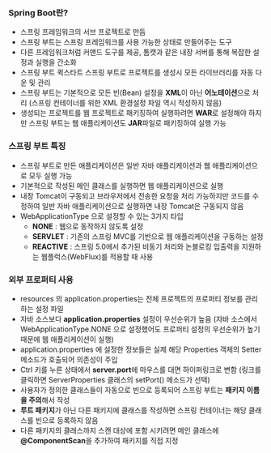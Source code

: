 
### Spring Boot란?
- 스프링 프레임워크의 서브 프로젝트로 만듬
- 스프링 부트는 스프링 프레임워크를 사용 가능한 상태로 만들어주는 도구
- 다른 프레임워크처럼 커맨드 도구를 제공, 톰캣과 같은 내장 서버를 통해 복잡한 설정과 실행을 간소화
- 스프링 부트 퀵스타트 스프링 부트로 프로젝트를 생성시 모든 라이브러리를 자동 다운 및 관리
- 스프링 부트는 기본적으로 모든 빈(Bean) 설정을 **XML**이 아닌 **어노테이션**으로 처리
	(스프링 컨테이너를 위한 XML 환경설정 파일 역시 작성하지 않음)
- 생성되는 프로젝트를 웹 프로젝트로 패키징하여 실행하려면 **WAR**로 설정해야 하지만 스프링 부트는 웹 애플리케이션도 **JAR**파일로 패키징하여 실행 가능

### 스프링 부트 특징
- 스프링 부트로 만든 애플리케이션은 일반 자바 애플리케이션과 웹 애플리케이션으로 모두 실행 가능
- 기본적으로 작성된 메인 클래스를 실행하면 웹 애플리케이션으로 실행
- 내장 Tomcat이 구동되고 브라우저에서 전송한 요청을 처리 가능하지만 코드를 수정하여 일반 자바 애플리케이션으로 실행하면 내장 Tomcat은 구동되지 않음
- WebApplicationType 으로 설정할 수 있는 3가지 타입 
	- **NONE** : 웹으로 동작하지 않도록 설정
	- **SERVLET** : 기존의 스프링 MVC를 기반으로 웹 애플리케이션을 구동하는 설정
	- **REACTIVE** : 스프링 5.0에서 추가된 비동기 처리와 논블로킹 입출력을 지원하는 웹플럭스(WebFlux)를 적용할 때 사용

### 외부 프로퍼티 사용 
- resources 의 application.properties는 전체 프로젝트의 프로퍼티 정보를 관리하는 설정 파일
- 자바 소스보다 **application.properties** 설정이 우선순위가 높음
	(자바 소스에서 WebApplicationType.NONE 으로 설정했어도 프로퍼티 설정의 우선순위가 높기 때문에 웹 애플리케이션이 실행) 
- application.properties 에 설정한 정보들은 실제 해당 Properties 객체의 Setter 메소드가 호출되어 의존성이 주입
- Ctrl 키를 누른 상태에서 **server.port**에 마우스를 대면 하이퍼링크로 변함
	(링크를 클릭하면 ServerProperties 클래스의 setPort() 메소드가 선택)
- 사용자가 정의한 클래스들이 자동으로 빈으로 등록되어 스프링 부트는 **패키지 이름을 주의**해서 작성
- **루트 패키지**가 아닌 다른 패키지에 클래스를 작성하면 스프링 컨테이너는 해당 클래스를 빈으로 등록하지 않음
- 다른 패키지의 클래스까지 스캔 대상에 포함 시키려면 메인 클래스에 **@ComponentScan**을 추가하여 패키지를 직접 지정